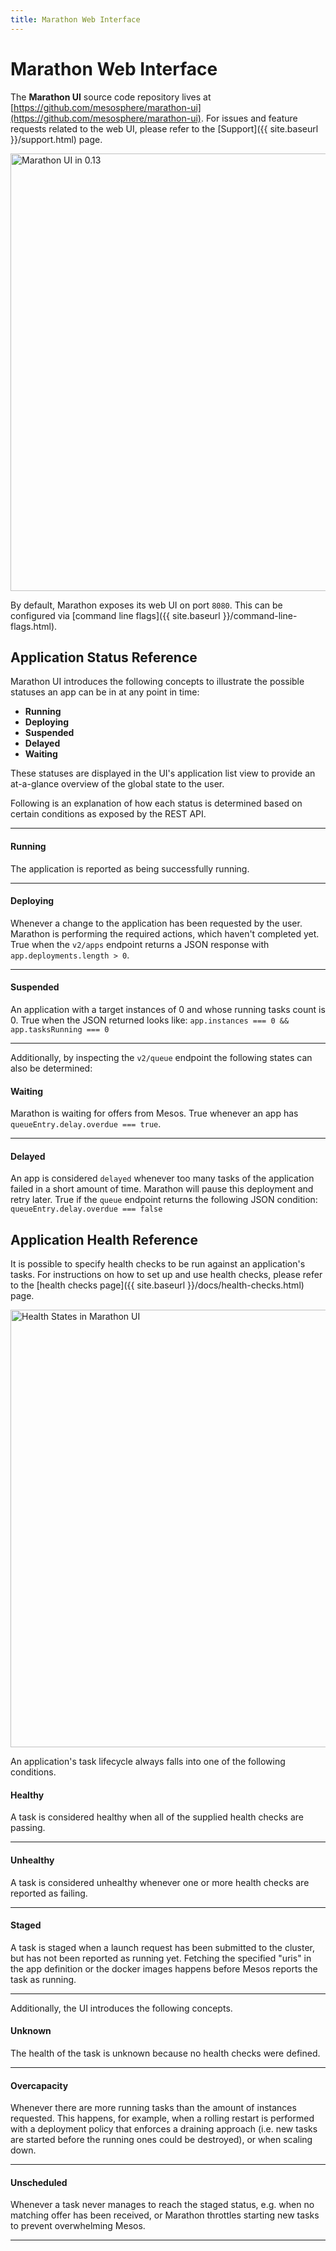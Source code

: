 ```yaml
---
title: Marathon Web Interface
---
```


# Marathon Web Interface

The **Marathon UI** source code repository lives at [https://github.com/mesosphere/marathon-ui](https://github.com/mesosphere/marathon-ui).
For issues and feature requests related to the web UI, please refer to the [Support]({{ site.baseurl }}/support.html) page.

<img src="{{ site.baseurl }}/img/marathon-ui-0.13.png" width="700" alt="Marathon UI in 0.13">

By default, Marathon exposes its web UI on port `8080`. This can be configured
via [command line flags]({{ site.baseurl }}/command-line-flags.html).

## Application Status Reference
Marathon UI introduces the following concepts to illustrate the possible statuses
an app can be in at any point in time:

- **Running**
- **Deploying**
- **Suspended**
- **Delayed**
- **Waiting**

These statuses are displayed in the UI's application list view to provide an
at-a-glance overview of the global state to the user.

Following is an explanation of how each status is determined based on certain
conditions as exposed by the REST API.

-----------

#### Running
The application is reported as being successfully running.

-----------

#### Deploying
Whenever a change to the application has been requested by the user. Marathon is
performing the required actions, which haven't completed yet.
True when the `v2/apps` endpoint returns a JSON response with
`app.deployments.length > 0`.

-----------

#### Suspended
An application with a target instances of 0 and whose running tasks count is 0.
True when the JSON returned looks like:
`app.instances === 0 && app.tasksRunning === 0`

-----------

Additionally, by inspecting the `v2/queue` endpoint the following states can
also be determined:

#### Waiting
Marathon is waiting for offers from Mesos. True whenever an app has
`queueEntry.delay.overdue === true`.

-----------

#### Delayed
An app is considered `delayed` whenever too many tasks of the application failed
 in a short amount of time. Marathon will pause this deployment and retry later.
True if the `queue` endpoint returns the following JSON condition: 
`queueEntry.delay.overdue === false`

## Application Health Reference
It is possible to specify health checks to be run against an application's
tasks. For instructions on how to set up and use health checks, please refer to the
[health checks page]({{ site.baseurl }}/docs/health-checks.html) page.

<img src="{{ site.baseurl }}/img/marathon-ui-health.png" width="700" alt="Health States in Marathon UI">

An application's task lifecycle always falls into one of the following
conditions.

#### Healthy
A task is considered healthy when all of the supplied health checks are
passing.

-----------

#### Unhealthy
A task is considered unhealthy whenever one or more health checks are reported
as failing.

-----------

#### Staged
A task is staged when a launch request has been submitted to the cluster, but
has not been reported as running yet. Fetching the specified "uris" in the app
definition or the docker images happens before Mesos reports the task as
running.

-----------

Additionally, the UI introduces the following concepts.

#### Unknown
The health of the task is unknown because no health checks were defined.

-----------

#### Overcapacity
Whenever there are more running tasks than the amount of instances requested.
This happens, for example, when a rolling restart is performed with a deployment
policy that enforces a draining approach (i.e. new tasks are started before the
running ones could be destroyed), or when scaling down.

-----------

#### Unscheduled
Whenever a task never manages to reach the staged status, e.g. when no
matching offer has been received, or Marathon throttles starting new tasks to
prevent overwhelming Mesos.

-----------


